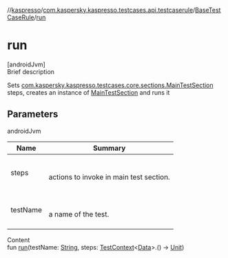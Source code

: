 //[kaspresso](../../index.md)/[com.kaspersky.kaspresso.testcases.api.testcaserule](../index.md)/[BaseTestCaseRule](index.md)/[run](run.md)



# run  
[androidJvm]  
Brief description  


Sets [com.kaspersky.kaspresso.testcases.core.sections.MainTestSection](../../com.kaspersky.kaspresso.testcases.core.sections/-main-test-section/index.md) steps, creates an instance of [MainTestSection](../../com.kaspersky.kaspresso.testcases.core.sections/-main-test-section/index.md) and runs it



## Parameters  
  
androidJvm  
  
|  Name|  Summary| 
|---|---|
| steps| <br><br>actions to invoke in main test section.<br><br>
| testName| <br><br>a name of the test.<br><br>
  
  
Content  
fun [run](run.md)(testName: [String](https://kotlinlang.org/api/latest/jvm/stdlib/kotlin/-string/index.html), steps: [TestContext](../../com.kaspersky.kaspresso.testcases.core.testcontext/-test-context/index.md)<[Data](index.md)>.() -> [Unit](https://kotlinlang.org/api/latest/jvm/stdlib/kotlin/-unit/index.html))  



